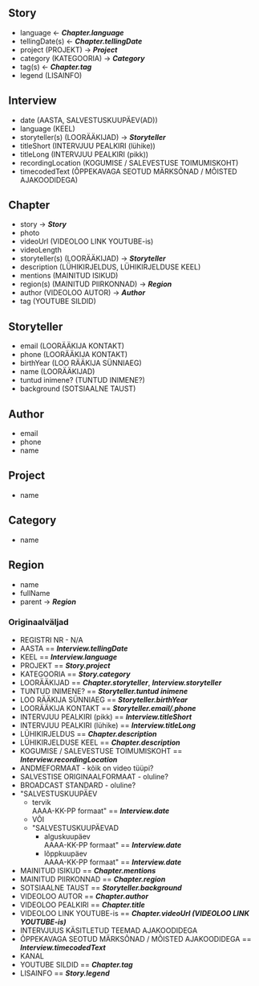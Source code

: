 ## Story
- language <- ***Chapter.language***
- tellingDate(s) <- ***Chapter.tellingDate***
- project (PROJEKT) -> ***Project***
- category (KATEGOORIA) -> ***Category***
- tag(s) <- ***Chapter.tag***
- legend (LISAINFO)

## Interview
- date (AASTA, SALVESTUSKUUPÄEV(AD))
- language (KEEL)
- storyteller(s) (LOORÄÄKIJAD) -> ***Storyteller***
- titleShort (INTERVJUU PEALKIRI (lühike))
- titleLong (INTERVJUU PEALKIRI (pikk))
- recordingLocation (KOGUMISE / SALEVESTUSE TOIMUMISKOHT)
- timecodedText (ÕPPEKAVAGA SEOTUD MÄRKSÕNAD / MÕISTED AJAKOODIDEGA)

## Chapter
- story -> ***Story***
- photo
- videoUrl (VIDEOLOO LINK YOUTUBE-is)
- videoLength
- storyteller(s) (LOORÄÄKIJAD) -> ***Storyteller***
- description (LÜHIKIRJELDUS, LÜHIKIRJELDUSE KEEL)
- mentions (MAINITUD ISIKUD)
- region(s) (MAINITUD PIIRKONNAD) -> ***Region***
- author (VIDEOLOO AUTOR) -> ***Author***
- tag (YOUTUBE SILDID)

## Storyteller
- email (LOORÄÄKIJA KONTAKT)
- phone (LOORÄÄKIJA KONTAKT)
- birthYear (LOO RÄÄKIJA SÜNNIAEG)
- name (LOORÄÄKIJAD)
- tuntud inimene? (TUNTUD INIMENE?)
- background (SOTSIAALNE TAUST)

## Author
- email
- phone
- name

## Project
- name

## Category
- name

## Region
- name
- fullName
- parent -> ***Region***

### Originaalväljad
- REGISTRI NR - N/A
- AASTA == ***Interview.tellingDate***
- KEEL == ***Interview.language***
- PROJEKT == ***Story.project***
- KATEGOORIA == ***Story.category***
- LOORÄÄKIJAD == ***Chapter.storyteller***, ***Interview.storyteller***
- TUNTUD INIMENE? == ***Storyteller.tuntud inimene***
- LOO RÄÄKIJA SÜNNIAEG == ***Storyteller.birthYear***
- LOORÄÄKIJA KONTAKT == ***Storyteller.email/.phone***
- INTERVJUU PEALKIRI (pikk) == ***Interview.titleShort***
- INTERVJUU PEALKIRI (lühike) == ***Interview.titleLong***
- LÜHIKIRJELDUS == ***Chapter.description***
- LÜHIKIRJELDUSE KEEL == ***Chapter.description***
- KOGUMISE / SALEVESTUSE TOIMUMISKOHT == ***Interview.recordingLocation***
- ANDMEFORMAAT - kõik on video tüüpi?
- SALVESTISE ORIGINAALFORMAAT - oluline?
- BROADCAST STANDARD - oluline?
- "SALVESTUSKUUPÄEV
  - tervik  
    AAAA-KK-PP formaat" == ***Interview.date***
  - VÕI
  - "SALVESTUSKUUPÄEVAD
    - alguskuupäev  
      AAAA-KK-PP formaat" == ***Interview.date***
    - lõppkuupäev  
      AAAA-KK-PP formaat" == ***Interview.date***
- MAINITUD ISIKUD == ***Chapter.mentions***
- MAINITUD PIIRKONNAD == ***Chapter.region***
- SOTSIAALNE TAUST == ***Storyteller.background***
- VIDEOLOO AUTOR == ***Chapter.author***
- VIDEOLOO PEALKIRI == ***Chapter.title***
- VIDEOLOO LINK YOUTUBE-is == ***Chapter.videoUrl (VIDEOLOO LINK YOUTUBE-is)***
- INTERVJUUS KÄSITLETUD TEEMAD AJAKOODIDEGA
- ÕPPEKAVAGA SEOTUD MÄRKSÕNAD / MÕISTED AJAKOODIDEGA == ***Interview.timecodedText***
- KANAL
- YOUTUBE SILDID == ***Chapter.tag***
- LISAINFO == ***Story.legend***
